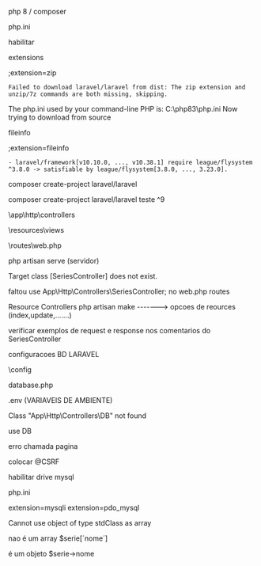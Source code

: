 php 8 / composer

php.ini

habilitar

extensions

;extension=zip

    Failed to download laravel/laravel from dist: The zip extension and unzip/7z commands are both missing, skipping.
The php.ini used by your command-line PHP is: C:\php83\php.ini
    Now trying to download from source

fileinfo 

;extension=fileinfo

    - laravel/framework[v10.10.0, ..., v10.38.1] require league/flysystem ^3.8.0 -> satisfiable by league/flysystem[3.8.0, ..., 3.23.0].

composer create-project laravel/laravel

composer create-project laravel/laravel teste ^9

\app\http\controllers

\resources\views

\routes\web.php

php artisan serve (servidor)

Target class [SeriesController] does not exist.

faltou use App\Http\Controllers\SeriesController; no web.php routes

Resource Controllers php artisan make -------> opcoes de reources (index,update,.......)

verificar exemplos de request e response nos comentarios do SeriesController

configuracoes BD LARAVEL

\config

database.php

.env (VARIAVEIS DE AMBIENTE)

Class "App\Http\Controllers\DB" not found

use DB

erro chamada pagina

colocar @CSRF

habilitar drive mysql

php.ini

extension=mysqli
extension=pdo_mysql

Cannot use object of type stdClass as array

nao é um array $serie[´nome´]

é um objeto $serie->nome

